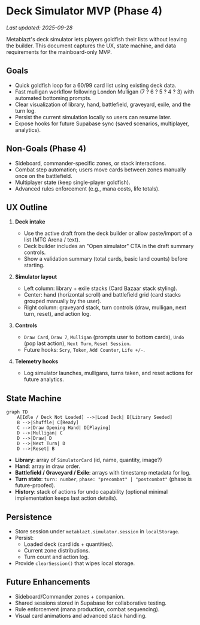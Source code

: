 # Deck Simulator MVP (Phase 4)

_Last updated: 2025-09-28_

Metablazt's deck simulator lets players goldfish their lists without leaving the builder. This document captures the UX, state machine, and data requirements for the mainboard-only MVP.

## Goals

- Quick goldfish loop for a 60/99 card list using existing deck data.
- Fast mulligan workflow following London Mulligan (7 ? 6 ? 5 ? 4 ? 3) with automated bottoming prompts.
- Clear visualization of library, hand, battlefield, graveyard, exile, and the turn log.
- Persist the current simulation locally so users can resume later.
- Expose hooks for future Supabase sync (saved scenarios, multiplayer, analytics).

## Non-Goals (Phase 4)

- Sideboard, commander-specific zones, or stack interactions.
- Combat step automation; users move cards between zones manually once on the battlefield.
- Multiplayer state (keep single-player goldfish).
- Advanced rules enforcement (e.g., mana costs, life totals).

## UX Outline

1. **Deck intake**
   - Use the active draft from the deck builder or allow paste/import of a list (MTG Arena / text).
   - Deck builder includes an "Open simulator" CTA in the draft summary controls.
   - Show a validation summary (total cards, basic land counts) before starting.

2. **Simulator layout**
   - Left column: library + exile stacks (Card Bazaar stack styling).
   - Center: hand (horizontal scroll) and battlefield grid (card stacks grouped manually by the user).
   - Right column: graveyard stack, turn controls (draw, mulligan, next turn, reset), and action log.

3. **Controls**
   - `Draw Card`, `Draw 7`, `Mulligan` (prompts user to bottom cards), `Undo` (pop last action), `Next Turn`, `Reset Session`.
   - Future hooks: `Scry`, `Token`, `Add Counter`, `Life +/-`.

4. **Telemetry hooks**
   - Log simulator launches, mulligans, turns taken, and reset actions for future analytics.

## State Machine

```mermaid
graph TD
    A[Idle / Deck Not Loaded] -->|Load Deck| B[Library Seeded]
    B -->|Shuffle| C[Ready]
    C -->|Draw Opening Hand| D[Playing]
    D -->|Mulligan| C
    D -->|Draw| D
    D -->|Next Turn| D
    D -->|Reset| B
```

- **Library**: array of `SimulatorCard` (id, name, quantity, image?)
- **Hand**: array in draw order.
- **Battlefield / Graveyard / Exile**: arrays with timestamp metadata for log.
- **Turn state**: `turn: number`, `phase: "precombat" | "postcombat"` (phase is future-proofed).
- **History**: stack of actions for undo capability (optional minimal implementation keeps last action details).

## Persistence

- Store session under `metablazt.simulator.session` in `localStorage`.
- Persist:
  - Loaded deck (card ids + quantities).
  - Current zone distributions.
  - Turn count and action log.
- Provide `clearSession()` that wipes local storage.

## Future Enhancements

- Sideboard/Commander zones + companion.
- Shared sessions stored in Supabase for collaborative testing.
- Rule enforcement (mana production, combat sequencing).
- Visual card animations and advanced stack handling.

